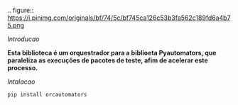 .. figure::  https://i.pinimg.com/originals/bf/74/5c/bf745ca126c53b3fa562c189fd6a4b75.png

*Introducao* 

**Esta biblioteca é um orquestrador para a biblioeta Pyautomators, que paraleliza as execuções de pacotes de teste, afim de acelerar este processo.**

*Intalacao*

```
pip install orcautomators
```